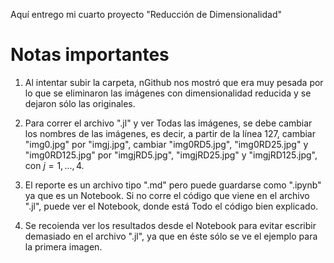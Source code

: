 Aquí entrego mi cuarto proyecto "Reducción de Dimensionalidad"

# Notas importantes

1. Al intentar subir la carpeta, nGithub nos mostró que era muy pesada por lo que se eliminaron las imágenes con dimensionalidad reducida y se dejaron sólo las originales.

2. Para correr el archivo ".jl" y ver Todas las imágenes, se debe cambiar los nombres de las imágenes, es decir, a partir de la línea 127, cambiar "img0.jpg" por "imgj.jpg", cambiar "img0RD5.jpg", "img0RD25.jpg" y "img0RD125.jpg" por "imgjRD5.jpg", "imgjRD25.jpg" y "imgjRD125.jpg", con $j = 1,...,4$.

4. El reporte es un archivo tipo ".md" pero puede guardarse como ".ipynb" ya que es un Notebook. Si no corre el código que viene en el archivo ".jl", puede ver el Notebook, donde está Todo el código bien explicado.

5. Se recoienda ver los resultados desde el Notebook para evitar escribir demasiado en el archivo ".jl", ya que en éste sólo se ve el ejemplo para la primera imagen.
